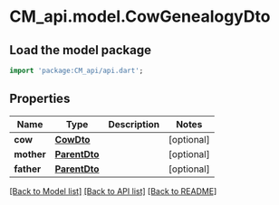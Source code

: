# CM_api.model.CowGenealogyDto

## Load the model package
```dart
import 'package:CM_api/api.dart';
```

## Properties
Name | Type | Description | Notes
------------ | ------------- | ------------- | -------------
**cow** | [**CowDto**](CowDto.md) |  | [optional] 
**mother** | [**ParentDto**](ParentDto.md) |  | [optional] 
**father** | [**ParentDto**](ParentDto.md) |  | [optional] 

[[Back to Model list]](../README.md#documentation-for-models) [[Back to API list]](../README.md#documentation-for-api-endpoints) [[Back to README]](../README.md)



